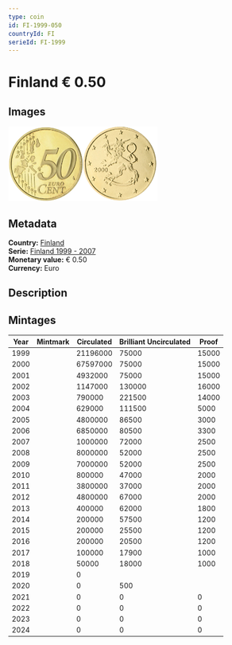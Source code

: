 ```yaml
---
type: coin
id: FI-1999-050
countryId: FI
serieId: FI-1999
---
```


# Finland € 0.50

## Images

<img src="../../../Images/common-2002-050.webp" height="150" alt="Front image"><img src="Images/finland-1999-050.webp" height="150" alt="Back image">

## Metadata

**Country:** [Finland](../index.md)\
**Serie:** [Finland 1999 - 2007](index.md)\
**Monetary value:** € 0.50\
**Currency:** Euro

## Description

## Mintages

| Year | Mintmark | Circulated | Brilliant Uncirculated | Proof |
| ---- | -------- | ---------- | ---------------------- | ----- |
| 1999 |          | 21196000   | 75000                  | 15000 |
| 2000 |          | 67597000   | 75000                  | 15000 |
| 2001 |          | 4932000    | 75000                  | 15000 |
| 2002 |          | 1147000    | 130000                 | 16000 |
| 2003 |          | 790000     | 221500                 | 14000 |
| 2004 |          | 629000     | 111500                 | 5000  |
| 2005 |          | 4800000    | 86500                  | 3000  |
| 2006 |          | 6850000    | 80500                  | 3300  |
| 2007 |          | 1000000    | 72000                  | 2500  |
| 2008 |          | 8000000    | 52000                  | 2500  |
| 2009 |          | 7000000    | 52000                  | 2500  |
| 2010 |          | 800000     | 47000                  | 2000  |
| 2011 |          | 3800000    | 37000                  | 2000  |
| 2012 |          | 4800000    | 67000                  | 2000  |
| 2013 |          | 400000     | 62000                  | 1800  |
| 2014 |          | 200000     | 57500                  | 1200  |
| 2015 |          | 200000     | 25500                  | 1200  |
| 2016 |          | 200000     | 20500                  | 1200  |
| 2017 |          | 100000     | 17900                  | 1000  |
| 2018 |          | 50000      | 18000                  | 1000  |
| 2019 |          | 0          |                        |       |
| 2020 |          | 0          | 500                    |       |
| 2021 |          | 0          | 0                      | 0     |
| 2022 |          | 0          | 0                      | 0     |
| 2023 |          | 0          | 0                      | 0     |
| 2024 |          | 0          | 0                      | 0     |
